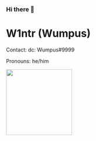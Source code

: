 ### Hi there 👋

# W1ntr (Wumpus)

Contact: dc: Wumpus#9999
 
Pronouns: he/him
 



<p float="left">
  <img src="https://github-readme-stats.vercel.app/api?username=W1ntr&show_icons=true&theme=buefy" height="180">
</p>
